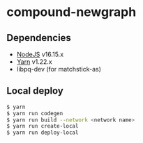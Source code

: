 # compound-newgraph

## Dependencies

- [NodeJS](https://nodejs.org) v16.15.x
- [Yarn](https://yarnpkg.com) v1.22.x
- libpq-dev (for matchstick-as)

## Local deploy

```bash
$ yarn
$ yarn run codegen
$ yarn run build --network <network name>
$ yarn run create-local
$ yarn run deploy-local
```
